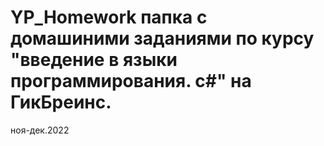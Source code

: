 # YP_Homework  папка с домашиними заданиями по курсу "введение в языки программирования. c#" на ГикБреинс. 
ноя-дек.2022
